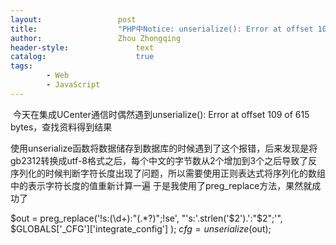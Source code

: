 ```yaml
---
layout:					post
title:					"PHP中Notice: unserialize(): Error at offset 109 of 615 bytes in on line 的解决方法"
author:					Zhou Zhongqing
header-style:				text
catalog:					true
tags:
		- Web
		- JavaScript
---
```

​
今天在集成UCenter通信时偶然遇到unserialize(): Error at offset 109 of 615 bytes，查找资料得到结果

使用unserialize函数将数据储存到数据库的时候遇到了这个报错，后来发现是将gb2312转换成utf-8格式之后，每个中文的字节数从2个增加到3个之后导致了反序列化的时候判断字符长度出现了问题，所以需要使用正则表达式将序列化的数组中的表示字符长度的值重新计算一遍
于是我使用了preg_replace方法，果然就成功了

 $out = preg_replace('!s:(\d+):"(.*?)";!se', "'s:'.strlen('$2').':\"$2\";'", $GLOBALS['_CFG']['integrate_config'] );
    $cfg = unserialize($out);


​